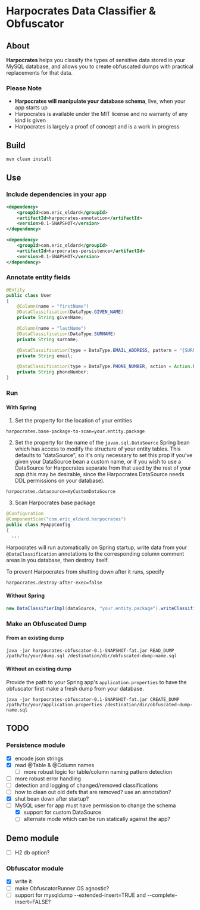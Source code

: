 # Harpocrates Data Classifier &amp; Obfuscator

## About
**Harpocrates** helps you classify the types of sensitive data stored in your MySQL database,
and allows you to create obfuscated dumps with practical replacements for that data.

### Please Note
<ul>
    <li><b>Harpocrates will manipulate your database schema</b>, live, when your app starts up</li>
    <li>Harpocrates is available under the MIT license and no warranty of any kind is given</li>
    <li>Harpocrates is largely a proof of concept and is a work in progress</li>
</ul>

## Build
`mvn clean install`

## Use

### Include dependencies in your app
```xml
<dependency>
    <groupId>com.eric_eldard</groupId>
    <artifactId>harpocrates-annotation</artifactId>
    <version>0.1-SNAPSHOT</version>
</dependency>

<dependency>
    <groupId>com.eric_eldard</groupId>
    <artifactId>harpocrates-persistence</artifactId>
    <version>0.1-SNAPSHOT</version>
</dependency>
```

### Annotate entity fields
```java
@Entity
public class User
{
    @Column(name = "firstName")
    @DataClassification(DataType.GIVEN_NAME)
    private String givenName;

    @Column(name = "lastName")
    @DataClassification(DataType.SURNAME)
    private String surname;

    @DataClassification(type = DataType.EMAIL_ADDRESS, pattern = "{SURNAME}.{GIVEN_NAME}@my-company.com")
    private String email;

    @DataClassification(type = DataType.PHONE_NUMBER, action = Action.REMOVE)
    private String phoneNumber;
}
```

### Run

#### With Spring

1. Set the property for the location of your entities
```properties
harpocrates.base-package-to-scan=your.entity.package
```

2. Set the property for the name of the `javax.sql.DataSource` Spring bean which has access to modify the structure of
your entity tables. This defaults to "dataSource", so it's only necessary to set this prop if you've given your
DataSource bean a custom name, or if you wish to use a DataSource for Harpocrates separate from that used by the rest of
your app (this may be desirable, since the Harpocrates DataSource needs DDL permissions on your database).
```properties
harpocrates.datasource=myCustomDataSource
```

3. Scan Harpocrates base package
```java
@Configuration
@ComponentScan("com.eric_eldard.harpocrates")
public class MyAppConfig
{
  ...
```

Harpocrates will run automatically on Spring startup, write data from your `@DataClassification` annotations to the
corresponding column comment areas in you database, then destroy itself.

To prevent Harpocrates from shutting down after it runs, specify
```properties
harpocrates.destroy-after-exec=false
```

#### Without Spring
```java
new DataClassifierImpl(dataSource, "your.entity.package").writeClassificationsToDb();
```

### Make an Obfuscated Dump

#### From an existing dump
```shell
java -jar harpocrates-obfuscator-0.1-SNAPSHOT-fat.jar READ_DUMP /path/to/your/dump.sql /destination/dir/obfuscated-dump-name.sql
```

#### Without an existing dump
Provide the path to your Spring app's `application.properties` to have the obfuscator first make a fresh dump from your database.
```shell
java -jar harpocrates-obfuscator-0.1-SNAPSHOT-fat.jar CREATE_DUMP /path/to/your/application.properties /destination/dir/obfuscated-dump-name.sql
```

## TODO

### Persistence module
- [x] encode json strings
- [x] read @Table & @Column names
    - [ ] more robust logic for table/column naming pattern detection
- [ ] more robust error handling
- [ ] detection and logging of changed/removed classifications
- [ ] how to clean out old defs that are removed? use an annotation?
- [x] shut bean down after startup?
- [ ] MySQL user for app must have permission to change the schema
    - [x] support for custom DataSource 
    - [ ] alternate mode which can be run statically against the app?

## Demo module
- [ ] H2 db option?

### Obfuscator module
- [x] write it
- [ ] make ObfuscatorRunner OS agnostic?
- [ ] support for mysqldump --extended-insert=TRUE and --complete-insert=FALSE?